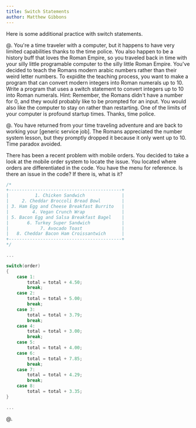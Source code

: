 ```yaml
---
title: Switch Statements
author: Matthew Gibbons
---
```


Here is some additional practice with switch statements. 

@. You're a time traveler with a computer, but it happens to have very limited capabilities thanks to the time police. You also happen to be a history buff that loves the Roman Empire, so you traveled back in time with your silly little programable computer to the silly little Roman Empire. You've decided to teach the Romans modern arabic numbers rather than their weird letter numbers. To expidite the teaching process, you want to make a program that can convert modern integers into Roman numerals up to 10. Write a program that uses a switch statement to convert integers up to 10 into Roman numerals. Hint: Remember, the Romans didn't have a number for 0, and they would probably like to be prompted for an input. You would also like the computer to stay on rather than restarting. One of the limits of your computer is profound startup times. Thanks, time police. 



@. You have returned from your time traveling adventure and are back to working your \[generic service job\]. The Romans appreciated the number system lesson, but they promptly dropped it because it only went up to 10. Time paradox avoided. 

There has been a recent problem with mobile orders. You decided to take a look at the mobile order system to locate the issue. You located where orders are differentiated in the code. You have the menu for reference. Is there an issue in the code? If there is, what is it?

``` {.c .numberLines}
/*
+-------------------------------------------+
|          1. Chicken Sandwich              |
|     2. Cheddar Broccoli Bread Bowl        |
| 3. Ham Egg and Cheese Breakfast Burrito   |
|         4. Vegan Crunch Wrap              |
| 5. Bacon Egg and Salsa Breakfast Bagel    |
|       6. Turkey Super Sandwich            |
|            7. Avocado Toast               |
|   8. Cheddar Bacon Ham Croissantwich      |
+-------------------------------------------+
*/

...

switch(order)
{
	case 1:
		total = total + 4.50;
		break;
	case 2:
		total = total + 5.00;
		break;
	case 3:
		total = total + 3.79;
		break;
	case 4:
		total = total + 3.00;
		break;
	case 5:
		total = total + 4.00;
	case 6:
		total = total + 7.85;
		break;
	case 7:
		total = total + 4.29;
		break;
	case 8:
		total = total + 3.35;
}

...
```



@. 